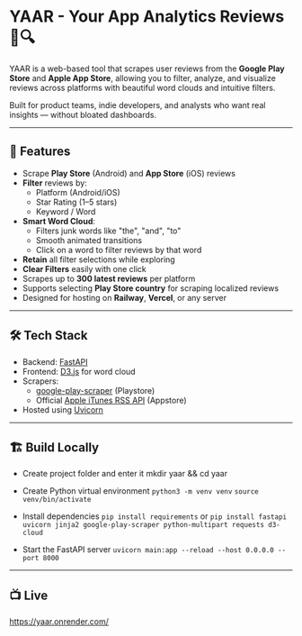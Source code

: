 # YAAR - Your App Analytics Reviews 📱🔍

YAAR is a web-based tool that scrapes user reviews from the **Google Play Store** and **Apple App Store**, 
allowing you to filter, analyze, and visualize reviews across platforms with beautiful word clouds and intuitive filters.

Built for product teams, indie developers, and analysts who want real insights — without bloated dashboards.

---

## 🚀 Features

- Scrape **Play Store** (Android) and **App Store** (iOS) reviews
- **Filter** reviews by:
  - Platform (Android/iOS)
  - Star Rating (1–5 stars)
  - Keyword / Word
- **Smart Word Cloud**:
  - Filters junk words like "the", "and", "to"
  - Smooth animated transitions
  - Click on a word to filter reviews by that word
- **Retain** all filter selections while exploring
- **Clear Filters** easily with one click
- Scrapes up to **300 latest reviews** per platform
- Supports selecting **Play Store country** for scraping localized reviews
- Designed for hosting on **Railway**, **Vercel**, or any server

---

## 🛠 Tech Stack

- Backend: [FastAPI](https://fastapi.tiangolo.com/)
- Frontend: [D3.js](https://d3js.org/) for word cloud
- Scrapers:
  - [google-play-scraper](https://pypi.org/project/google-play-scraper/) (Playstore)
  - Official [Apple iTunes RSS API](https://rss.itunes.apple.com/) (Appstore)
- Hosted using [Uvicorn](https://www.uvicorn.org/)

---

## 🏗️ Build Locally

- Create project folder and enter it
mkdir yaar && cd yaar

- Create Python virtual environment
```python3 -m venv venv```
```source venv/bin/activate```

- Install dependencies
```pip install requirements```
or
```pip install fastapi uvicorn jinja2 google-play-scraper python-multipart requests d3-cloud```

- Start the FastAPI server
```uvicorn main:app --reload --host 0.0.0.0 --port 8000```

---
## 📺 Live
https://yaar.onrender.com/

<!-- GitAds-Verify: XGWI27XE3EP743UULA35VVTAKNJPCVKD -->
